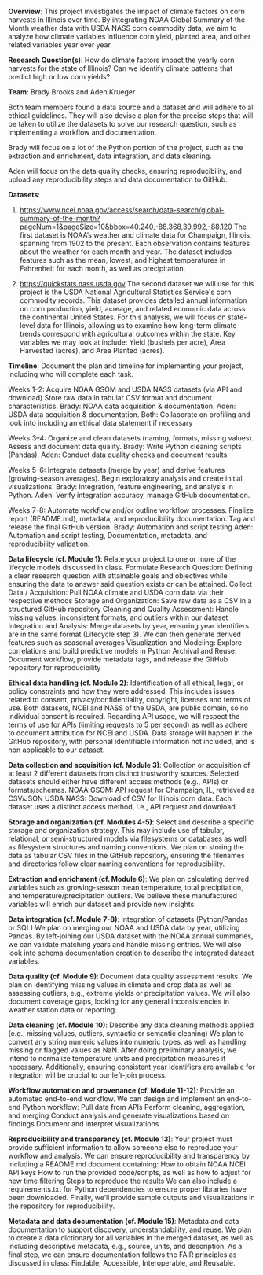 **Overview**: This project investigates the impact of climate factors on corn harvests in Illinois over time. By integrating NOAA Global Summary of the Month weather data with USDA NASS corn commodity data, we aim to analyze how climate variables influence corn yield, planted area, and other related variables year over year. 

**Research Question(s)**: How do climate factors impact the yearly corn harvests for the state of Illinois? Can we identify climate patterns that predict high or low corn yields? 

**Team**: Brady Brooks and Aden Krueger 

Both team members found a data source and a dataset and will adhere to all ethical guidelines. They will also devise a plan for the precise steps that will be taken to utilize the datasets to solve our research question, such as implementing a workflow and documentation.

Brady will focus on a lot of the Python portion of the project, such as the extraction and enrichment, data integration, and data cleaning.

Aden will focus on the data quality checks, ensuring reproducibility, and upload any reproducibility steps and data documentation to GitHub.

**Datasets**: 

1) https://www.ncei.noaa.gov/access/search/data-search/global-summary-of-the-month?pageNum=1&pageSize=10&bbox=40.240,-88.368,39.992,-88.120
The first dataset is NOAA’s weather and climate data for Champaign, Illinois, spanning from 1902 to the present.  Each observation contains features about the weather for each month and year. The dataset includes features such as the mean, lowest, and highest temperatures in Fahrenheit for each month, as well as precipitation.

2) https://quickstats.nass.usda.gov
The second dataset we will use for this project is the USDA National Agricultural Statistics Service's corn commodity records. This dataset provides detailed annual information on corn production, yield, acreage, and related economic data across the continental United States. For this analysis, we will focus on state-level data for Illinois, allowing us to examine how long-term climate trends correspond with agricultural outcomes within the state. Key variables we may look at include: Yield (bushels per acre), Area Harvested (acres), and Area Planted (acres). 

**Timeline**: Document the plan and timeline for implementing your project, including who will complete each task.

Weeks 1–2:
Acquire NOAA GSOM and USDA NASS datasets (via API and download)
Store raw data in tabular CSV format and document characteristics.
Brady: NOAA data acquisition & documentation.
Aden: USDA data acquisition & documentation.
Both: Collaborate on profiling and look into including an ethical data statement if necessary

Weeks 3–4:
Organize and clean datasets (naming, formats, missing values).
Assess and document data quality.
Brady: Write Python cleaning scripts (Pandas).
Aden: Conduct data quality checks and document results.

Weeks 5–6:
Integrate datasets (merge by year) and derive features (growing-season averages).
Begin exploratory analysis and create initial visualizations.
Brady: Integration, feature engineering, and analysis in Python.
Aden: Verify integration accuracy, manage GitHub documentation.

Weeks 7–8:
Automate workflow and/or outline workflow processes.
Finalize report (README.md), metadata, and reproducibility documentation.
Tag and release the final GitHub version.
Brady: Automation and script testing
Aden: Automation and script testing, Documentation, metadata, and reproducibility validation.

**Data lifecycle (cf. Module 1)**: Relate your project to one or more of the lifecycle models discussed in class. 
Formulate Research Question: Defining a clear research question with attainable goals and objectives while ensuring the data to answer said question exists or can be attained. 
Collect Data / Acquisition: Pull NOAA climate and USDA corn data via their respective methods
Storage and Organization: Save raw data as a CSV in a structured GitHub repository
Cleaning and Quality Assessment: Handle missing values, inconsistent formats, and outliers within our dataset
Integration and Analysis: Merge datasets by year, ensuring year identifiers are in the same format (Lifecycle step 3). We can then generate derived features such as seasonal averages
Visualization and Modeling: Explore correlations and build predictive models in Python
Archival and Reuse: Document workflow, provide metadata tags, and release the GitHub repository for reproducibility 

**Ethical data handling (cf. Module 2)**: Identification of all ethical, legal, or policy constraints and how they were addressed. This includes issues related to consent, privacy/confidentiality, copyright, licenses and terms of use.
Both datasets, NCEI and NASS of the USDA, are public domain, so no individual consent is required. Regarding API usage, we will respect the terms of use for APIs (limiting requests to 5 per second) as well as adhere to document attribution for NCEI and USDA. Data storage will happen in the GitHub repository, with personal identifiable information not included, and is non applicable to our dataset. 

**Data collection and acquisition (cf. Module 3)**: Collection or acquisition of at least 2 different datasets from distinct trustworthy sources. Selected datasets should either have different access methods (e.g., APIs) or formats/schemas.
NOAA GSOM: API request for Champaign, IL, retrieved as CSV/JSON
USDA NASS: Download of CSV for Illinois corn data. 
Each dataset uses a distinct access method, i.e., API request and download. 

**Storage and organization (cf. Modules 4-5)**: Select and describe a specific storage and organization strategy. This may include use of tabular, relational, or semi-structured models via filesystems or databases as well as filesystem structures and naming conventions.
We plan on storing the data as tabular CSV files in the GitHub repository, ensuring the filenames and directories follow clear naming conventions for reproducibility. 

**Extraction and enrichment (cf. Module 6)**: 
We plan on calculating derived variables such as growing-season mean temperature, total precipitation, and temperature/precipitation outliers. We believe these manufactured variables will enrich our dataset and provide new insights. 

**Data integration (cf. Module 7-8)**: Integration of datasets (Python/Pandas or SQL)
We plan on merging our NOAA and USDA data by year, utilizing Pandas. By left-joining our USDA dataset with the NOAA annual summaries, we can validate matching years and handle missing entries. We will also look into schema documentation creation to describe the integrated dataset variables. 

**Data quality (cf. Module 9)**: Document data quality assessment results.
We plan on identifying missing values in climate and crop data as well as assessing outliers, e.g., extreme yields or precipitation values. We will also document coverage gaps, looking for any general inconsistencies in weather station data or reporting. 

**Data cleaning (cf. Module 10)**: Describe any data cleaning methods applied (e.g., missing values, outliers, syntactic or semantic cleaning)
We plan to convert any string numeric values into numeric types, as well as handling missing or flagged values as NaN. After doing preliminary analysis, we intend to normalize temperature units and precipitation measures if necessary. Additionally, ensuring consistent year identifiers are available for integration will be crucial to our left-join process. 

**Workflow automation and provenance (cf. Module 11-12)**: Provide an automated end-to-end workflow. 
We can design and implement an end-to-end Python workflow:
Pull data from APIs
Perform cleaning, aggregation, and merging
Conduct analysis and generate visualizations based on findings
Document and interpret visualizations 

**Reproducibility and transparency (cf. Module 13)**:  Your project must provide sufficient information to allow someone else to reproduce your workflow and analysis. 
We can ensure reproducibility and transparency by including a README.md document containing:
How to obtain NOAA NCEI API keys
How to run the provided code/scripts, as well as how to adjust for new time filtering
Steps to reproduce the results 
We can also include a requirements.txt for Python dependencies to ensure proper libraries have been downloaded. Finally, we’ll provide sample outputs and visualizations in the repository for reproducibility.

**Metadata and data documentation (cf. Module 15)**: Metadata and data documentation to support discovery, understandability, and reuse.
We plan to create a data dictionary for all variables in the merged dataset, as well as including descriptive metadata, e.g., source, units, and description. As a final step, we can ensure documentation follows the FAIR principles as discussed in class: Findable, Accessible, Interoperable, and Reusable. 
